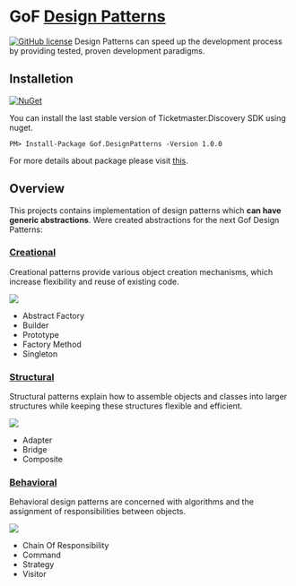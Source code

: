 # GoF [Design Patterns](https://refactoring.guru/design-patterns)
[![GitHub license](https://img.shields.io/github/license/mashape/apistatus.svg)](https://github.com/SerhiiVoznyi/DesignPatterns/blob/master/LICENSE.md)
Design Patterns can speed up the development process by providing tested, proven development paradigms.

## Installetion
[![NuGet](https://img.shields.io/badge/NuGet-v1.0.0-blue.svg)](https://www.nuget.org/packages/Gof.DesignPatterns/)

You can install the last stable version of Ticketmaster.Discovery SDK using nuget.
```
PM> Install-Package Gof.DesignPatterns -Version 1.0.0
```
For more details about package please visit [this](https://www.nuget.org/packages/Ticketmaster.Discovery/).

## Overview

This projects contains implementation of design patterns which **can have generic abstractions**.
Were created abstractions for the next Gof Design Patterns:

### [Creational](https://refactoring.guru/design-patterns/creational-patterns)
Creational patterns provide various object creation mechanisms, which increase flexibility and reuse of existing code.


![](https://refactoring.guru/images/patterns/content/builder/builder-en.png)

* Abstract Factory
* Builder
* Prototype
* Factory Method
* Singleton

### [Structural](https://refactoring.guru/design-patterns/structural-patterns)
Structural patterns explain how to assemble objects and classes into larger structures while keeping these structures flexible and efficient.

![](https://refactoring.guru/images/patterns/content/composite/composite.png)

* Adapter
* Bridge
* Composite

### [Behavioral](https://refactoring.guru/design-patterns/behavioral-patterns)
Behavioral design patterns are concerned with algorithms and the assignment of responsibilities between objects.

![](https://refactoring.guru/images/patterns/content/chain-of-responsibility/chain-of-responsibility.png)

* Chain Of Responsibility
* Command
* Strategy
* Visitor

